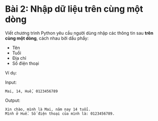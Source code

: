 # Bài 2: Nhập dữ liệu trên cùng một dòng
Viết chương trình Python yêu cầu người dùng nhập các thông tin sau **trên cùng một dòng**, cách nhau bởi dấu phẩy:
- Tên
- Tuổi
- Địa chỉ
- Số điện thoại

Ví dụ:

Input:
```
Mai, 14, Huế, 0123456789
```
Output:
```
Xin chào, mình là Mai, năm nay 14 tuổi.
Mình ở Huế. Số điện thoại của mình là: 0123456789.
```